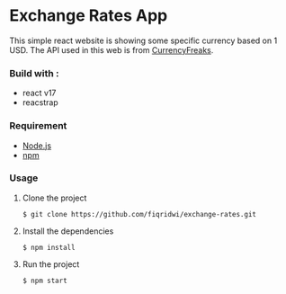 # Exchange Rates App

This simple react website is showing some specific currency based on 1 USD. The API used in this web is from [CurrencyFreaks](https://currencyfreaks.com).

### Build with :
- react v17
- reacstrap

### Requirement
- [Node.js](https://nodejs.org/en/)
- [npm](https://www.npmjs.com/)
  

### Usage

1. Clone the project
   
    `$ git clone https://github.com/fiqridwi/exchange-rates.git`

2. Install the dependencies

	`$ npm install`

3. Run the project

	`$ npm start`
   

